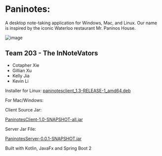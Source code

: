 # Paninotes: 

A desktop note-taking application for Windows, Mac, and Linux. Our name is inspired by the iconic Waterloo restaurant Mr. Paninos House.

![image](https://user-images.githubusercontent.com/34748712/168768768-db25cdfc-fe01-431f-8bfa-f12d2b66bfda.png)


## Team 203 - The InNoteVators
- Cotapher Xie
- Gillian Xu
- Kelly Jia
- Kevin Li

Installer for Linux:
[paninotesclient_1.3-RELEASE-1_amd64.deb](https://git.uwaterloo.ca/k348li/398-team-project/-/raw/master/ReleaseJars/paninotesclient_1.3-RELEASE-1_amd64.deb)

For Mac/Windows:

Client Source Jar:

[PaninotesClient-1.0-SNAPSHOT-all.jar](https://git.uwaterloo.ca/k348li/398-team-project/-/raw/master/ReleaseJars/PaninotesClient-1.0-SNAPSHOT-all.jar)

Server Jar File:

[PaninotesServer-0.0.1-SNAPSHOT.jar](https://git.uwaterloo.ca/k348li/398-team-project/-/raw/master/ReleaseJars/PaninotesServer-0.0.1-SNAPSHOT.jar)

Built with Kotlin, JavaFx and Spring Boot 2
